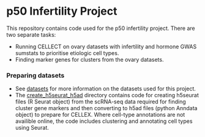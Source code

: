 # p50 Infertility Project
This repository contains code used for the p50 infertility project. There are two separate tasks:
- Running CELLECT on ovary datasets with infertility and hormone GWAS sumstats to prioritise etiologic cell types.
- Finding marker genes for clusters from the ovary datasets.

### Preparing datasets
- See [datasets](https://github.com/melparker101/p50_Infertility/tree/main/datasets) for more information on the datasets used for this project. 
- The [create_h5seurat_h5ad](https://github.com/melparker101/p50_Infertility/tree/main/create_h5seurat_h5ad) directory contains code for creating h5seurat files (R Seurat object) from the scRNA-seq data required for finding cluster gene markers and then converting to h5ad files (python Anndata object) to prepare for CELLEX. Where cell-type annotations are not availible online, the code includes clustering and annotating cell types using Seurat. 
